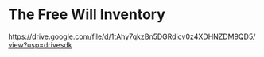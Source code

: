 # The Free Will Inventory

https://drive.google.com/file/d/1tAhy7qkzBn5DGRdicv0z4XDHNZDM9QD5/view?usp=drivesdk
